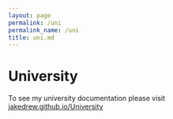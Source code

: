 ```yaml
---
layout: page
permalink: /uni
permalink_name: /uni
title: uni.md
---
```


# University

To see my university documentation please visit [jakedrew.github.io/University](https://jakedrew.github.io/University)

